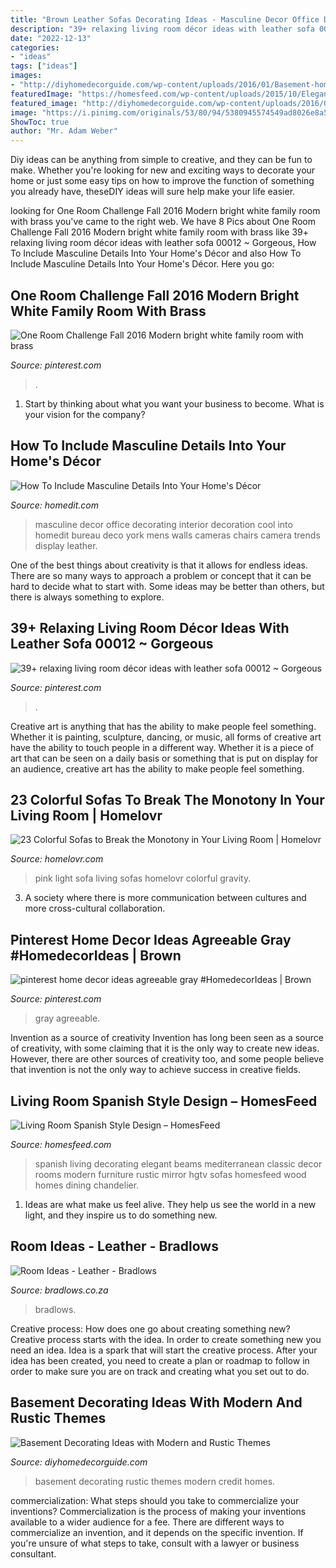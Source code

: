 ```yaml
---
title: "Brown Leather Sofas Decorating Ideas - Masculine Decor Office Decorating Interior Decoration Cool Into Homedit Bureau Deco York Mens Walls Cameras Chairs Camera Trends Display Leather"
description: "39+ relaxing living room décor ideas with leather sofa 00012 ~ gorgeous"
date: "2022-12-13"
categories:
- "ideas"
tags: ["ideas"]
images:
- "http://diyhomedecorguide.com/wp-content/uploads/2016/01/Basement-home-theatre-decorating-ideas.jpg"
featuredImage: "https://homesfeed.com/wp-content/uploads/2015/10/Elegant-Spanish-Living-Room-With-Exposing-Beams-Classic-Chandelier-Old-Style-Of-Sofas-And-Big-Mirror.jpeg"
featured_image: "http://diyhomedecorguide.com/wp-content/uploads/2016/01/Basement-home-theatre-decorating-ideas.jpg"
image: "https://i.pinimg.com/originals/53/80/94/5380945574549ad8026e8a5561704fff.jpg"
ShowToc: true
author: "Mr. Adam Weber"
---
```



Diy ideas can be anything from simple to creative, and they can be fun to make. Whether you're looking for new and exciting ways to decorate your home or just some easy tips on how to improve the function of something you already have, theseDIY ideas will sure help make your life easier.

	

		
looking for One Room Challenge Fall 2016 Modern bright white family room with brass you've came to the right web. We have 8 Pics about One Room Challenge Fall 2016 Modern bright white family room with brass like 39+ relaxing living room décor ideas with leather sofa 00012 ~ Gorgeous, How To Include Masculine Details Into Your Home&#039;s Décor and also How To Include Masculine Details Into Your Home&#039;s Décor. Here you go:
		
    
## One Room Challenge Fall 2016 Modern Bright White Family Room With Brass

<img loading=lazy src="https://i.pinimg.com/originals/53/80/94/5380945574549ad8026e8a5561704fff.jpg" onerror="this.onerror=null;this.src='https://tse3.mm.bing.net/th?id=OIP.bfLjCW5v2CTO4YeEgAUnaQHaLI&amp;pid=15.1';" alt="One Room Challenge Fall 2016 Modern bright white family room with brass">

_Source: pinterest.com_

>. 

	

1) Start by thinking about what you want your business to become. What is your vision for the company?

    
## How To Include Masculine Details Into Your Home&#039;s Décor

<img loading=lazy src="http://cdn.homedit.com/wp-content/uploads/2010/11/right-masculine-color-palete1.jpg" onerror="this.onerror=null;this.src='https://tse3.mm.bing.net/th?id=OIP.8HICz3oqev5nR113vRgifgHaLH&amp;pid=15.1';" alt="How To Include Masculine Details Into Your Home&#039;s Décor">

_Source: homedit.com_

>masculine decor office decorating interior decoration cool into homedit bureau deco york mens walls cameras chairs camera trends display leather. 

	

One of the best things about creativity is that it allows for endless ideas. There are so many ways to approach a problem or concept that it can be hard to decide what to start with. Some ideas may be better than others, but there is always something to explore.

    
## 39+ Relaxing Living Room Décor Ideas With Leather Sofa 00012 ~ Gorgeous

<img loading=lazy src="https://i.pinimg.com/736x/bc/17/f2/bc17f27b82fbcb909ca4052a3ee5b0ac.jpg" onerror="this.onerror=null;this.src='https://tse1.mm.bing.net/th?id=OIP.W8ADAyUv74o9qsYmJMI_SQHaIX&amp;pid=15.1';" alt="39+ relaxing living room décor ideas with leather sofa 00012 ~ Gorgeous">

_Source: pinterest.com_

>. 

	

Creative art is anything that has the ability to make people feel something. Whether it is painting, sculpture, dancing, or music, all forms of creative art have the ability to touch people in a different way. Whether it is a piece of art that can be seen on a daily basis or something that is put on display for an audience, creative art has the ability to make people feel something.

    
## 23 Colorful Sofas To Break The Monotony In Your Living Room | Homelovr

<img loading=lazy src="https://www.homelovr.com/wp-content/uploads/2017/05/Light-Pink-Sofa.jpg" onerror="this.onerror=null;this.src='https://tse2.mm.bing.net/th?id=OIP.8QXjFUhtZMUXZNLiuWcKcQHaJ4&amp;pid=15.1';" alt="23 Colorful Sofas to Break the Monotony in Your Living Room | Homelovr">

_Source: homelovr.com_

>pink light sofa living sofas homelovr colorful gravity. 

	

3. A society where there is more communication between cultures and more cross-cultural collaboration. 

    
## Pinterest Home Decor Ideas Agreeable Gray #HomedecorIdeas | Brown

<img loading=lazy src="https://i.pinimg.com/736x/2e/3e/37/2e3e37f30a4c34867ba759696aa96254.jpg" onerror="this.onerror=null;this.src='https://tse2.mm.bing.net/th?id=OIP.ca-YY3y9DKksqUct3ZyL1AHaJX&amp;pid=15.1';" alt="pinterest home decor ideas agreeable gray #HomedecorIdeas | Brown">

_Source: pinterest.com_

>gray agreeable. 

	

Invention as a source of creativity
Invention has long been seen as a source of creativity, with some claiming that it is the only way to create new ideas. However, there are other sources of creativity too, and some people believe that invention is not the only way to achieve success in creative fields.

    
## Living Room Spanish Style Design – HomesFeed

<img loading=lazy src="https://homesfeed.com/wp-content/uploads/2015/10/Elegant-Spanish-Living-Room-With-Exposing-Beams-Classic-Chandelier-Old-Style-Of-Sofas-And-Big-Mirror.jpeg" onerror="this.onerror=null;this.src='https://tse4.mm.bing.net/th?id=OIP.Tccu6ouMsuRJz-OKev5CgQHaJ4&amp;pid=15.1';" alt="Living Room Spanish Style Design – HomesFeed">

_Source: homesfeed.com_

>spanish living decorating elegant beams mediterranean classic decor rooms modern furniture rustic mirror hgtv sofas homesfeed wood homes dining chandelier. 

	

1. Ideas are what make us feel alive. They help us see the world in a new light, and they inspire us to do something new.

    
## Room Ideas - Leather - Bradlows

<img loading=lazy src="https://www.bradlows.co.za/media/wysiwyg/Leather_pg_1.jpg" onerror="this.onerror=null;this.src='https://tse2.mm.bing.net/th?id=OIP._PnPFOEj5tTRJ3i6TKCsLQAAAA&amp;pid=15.1';" alt="Room Ideas - Leather - Bradlows">

_Source: bradlows.co.za_

>bradlows. 

	

Creative process: How does one go about creating something new?
Creative process starts with the idea. In order to create something new you need an idea. Idea is a spark that will start the creative process. After your idea has been created, you need to create a plan or roadmap to follow in order to make sure you are on track and creating what you set out to do.

    
## Basement Decorating Ideas With Modern And Rustic Themes

<img loading=lazy src="http://diyhomedecorguide.com/wp-content/uploads/2016/01/Basement-home-theatre-decorating-ideas.jpg" onerror="this.onerror=null;this.src='https://tse1.mm.bing.net/th?id=OIP.0YRcHZ-B34sLj5_vsFOGFgHaE8&amp;pid=15.1';" alt="Basement Decorating Ideas with Modern and Rustic Themes">

_Source: diyhomedecorguide.com_

>basement decorating rustic themes modern credit homes. 

	

commercialization: What steps should you take to commercialize your inventions?
Commercialization is the process of making your inventions available to a wider audience for a fee. There are different ways to commercialize an invention, and it depends on the specific invention. If you're unsure of what steps to take, consult with a lawyer or business consultant.

